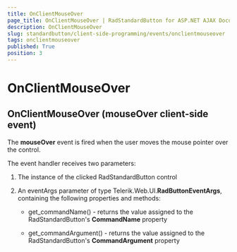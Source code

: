 ```yaml
---
title: OnClientMouseOver
page_title: OnClientMouseOver | RadStandardButton for ASP.NET AJAX Documentation
description: OnClientMouseOver
slug: standardbutton/client-side-programming/events/onclientmouseover
tags: onclientmouseover
published: True
position: 3
---
```


# OnClientMouseOver

## OnClientMouseOver (mouseOver client-side event)

The **mouseOver** event is fired when the user moves the mouse pointer over the control.

The event handler receives two parameters:

1. The instance of the clicked RadStandardButton control

1. An eventArgs parameter of type Telerik.Web.UI.**RadButtonEventArgs**, containing the following properties and methods:

	* get_commandName() - returns the value assigned to the RadStandardButton's **CommandName** property

	* get_commandArgument() - returns the value assigned to the RadStandardButton's **CommandArgument** property
